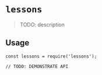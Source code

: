 # `lessons`

> TODO: description

## Usage

```
const lessons = require('lessons');

// TODO: DEMONSTRATE API
```
